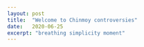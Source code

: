 ```yaml
---
layout: post
title:  "Welcome to Chinmoy controversies"
date:   2020-06-25
excerpt: "breathing simplicity moment"
---
```

